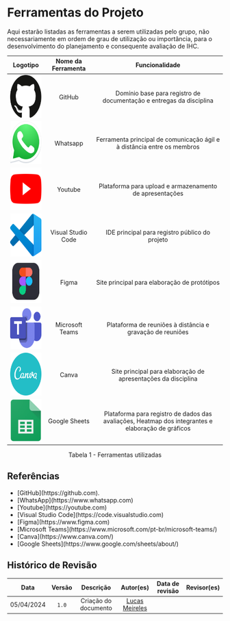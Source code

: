 # Ferramentas do Projeto

Aqui estarão listadas as ferramentas a serem utilizadas pelo grupo, não necessariamente em ordem de grau de utilização ou importância, para o desenvolvimento do planejamento e consequente avaliação de IHC. 

| Logotipo | Nome da Ferramenta | Funcionalidade |
|:----------:| :--------------------: | :-------------------: |
| <img src="../assets/images/github.svg" width="100" height="100"> </img>                               |    GitHub           |    Domínio base para registro de documentação e entregas da disciplina       |
| <img src="../assets/images/icon-whatsapp.png" width="100" height="100"> </img>                        |   Whatsapp          |    Ferramenta principal de comunicação ágil e à distância entre os membros       |
| <img src="../assets/images/icon-youtube.png" width="100" height="100"> </img>                         |   Youtube           |    Plataforma para upload e armazenamento de apresentações       |
| <img src="../assets/images/icon-vscode.png" width="100" height="100"> </img>                          |   Visual Studio Code|    IDE principal para registro público do projeto       |
| <img src="../assets/images/figma-icon.jpeg" width="100" height="100"> </img>                          |   Figma             |    Site principal para elaboração de protótipos       |
| <img src="../assets/images/icon-teams.png" width="100" height="100"> </img>                           |   Microsoft Teams   |    Plataforma de reuniões à distância e gravação de reuniões       |
| <img src="../assets/images/canva.svg" width="100" height="100"> </img>                                |   Canva             |    Site principal para elaboração de apresentações da disciplina       |
| <img src="../assets/images/Google_Sheets_logo_(2014-2020).svg.png" width="100" height="100"> </img>   |  Google Sheets      |    Plataforma para registro de dados das avaliações, Heatmap dos integrantes e elaboração de gráficos       |

<center> Tabela 1 - Ferramentas utilizadas </center>

## Referências
<ul>
    <li>[GitHub](https://github.com).</li>
    <li>[WhatsApp](https://www.whatsapp.com)</li>
    <li>[Youtube](https://youtube.com)</li>
    <li>[Visual Studio Code](https://code.visualstudio.com)</li>
    <li>[Figma](https://www.figma.com)</li>
    <li>[Microsoft Teams](https://www.microsoft.com/pt-br/microsoft-teams/)</li>
    <li>[Canva](https://www.canva.com/)</li>
    <li>[Google Sheets](https://www.google.com/sheets/about/)</li>
</ul>

## Histórico de Revisão

|    Data    | Versão |      Descrição       |                      Autor(es)                      | Data de revisão | Revisor(es) |
| :--------: | :----: | :------------------: | :-------------------------------------------------: | :-------------: | :---------: |
| 05/04/2024 | `1.0`  | Criação do documento | [Lucas Meireles](https://github.com/Katuner) |            |          |

